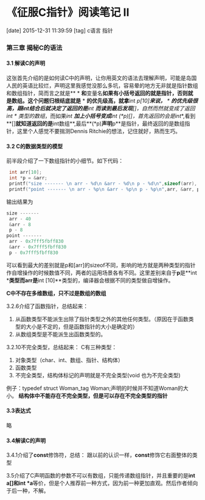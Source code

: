 # 《征服C指针》阅读笔记 II
[date] 2015-12-31 11:39:59
[tag] c语言 指针

### 第三章 揭秘C的语法
#### 3.1 解读C的声明
这张首先介绍的是如何读C中的声明，让你用英文的语法去理解声明，可能是岛国人民的英语比较烂，声明这里我感觉没那么多坑，容易晕的地方无非就是指针数组和数组指针，简而言之就是** * **和**变量名**如果有小括号返回的就是指针，否则就是数组。这个问题归根结底就是** * **的优先级高，就拿**int *p[10]**来说，** * **的优先级很高，跟int结合后就决定了返回的是**int ***而读到最后发现**[]**，自然而然就变成了**返回int * 类型的数组**，而如果**int ***加上小括号变成**int (*p)[]**，首先返回的会是**int**,看到**[]**就知道返回的是**int数组**,最后**(*p)**声明**p**是指针，最终返回的是数组指针，这里个人感觉不要揣测Dennis Ritchie的想法，记住就好，熟而生巧。

#### 3.2 C的数据类型的模型
前半段介绍了一下数组指针的小细节。如下代码：

```c
 int arr[10];
 int *p = &arr;
 printf("size ------- \n arr - %d\n &arr - %d\n p - %d\n",sizeof(arr), sizeof(&arr), sizeof(p));
 printf("point ------- \n arr - %p\n &arr - %p\n p - %p\n",arr, &arr, p);
```

输出结果为

```c    
size ------- 
 arr - 40
 &arr - 8
 p - 8
point ------- 
 arr - 0x7fff5fbff830
 &arr - 0x7fff5fbff830
 p - 0x7fff5fbff830
```
可以看到最大的差别就是p和[arr]的sizeof不同，影响的地方就是两种类型的指针作自增操作的时候数值不同，两者的运用场景各有不同。这里差别来自于**p**是**int ***类型而arr是**int [10]**类型的，编译器会根据不同的类型做自增操作。

**C中不存在多维数组，只不过是数组的数组**

3.2.6介绍了函数指针，总结起来：

1. 从函数类型不能派生出除了指针类型之外的其他任何类型。（原因在于函数类型的大小是不定的，但是函数指针的大小是确定的）
2. 从数组类型是不能派生出函数类型的。

3.2.10不完全类型，总结起来：
C有三种类型：

1. 对象类型（char、int、数组、指针、结构体）
2. 函数类型
3. 不完全类型，结构体标记的声明就是不完全类型(void 也为不完全类型)

例子：typedef struct Woman_tag Woman;声明的时候并不知道Woman的大小。
**结构体中不能存在不完全类型，但是可以存在不完全类型的指针**

#### 3.3表达式
略

#### 3.4解读C的声明
3.4.1介绍了**const**修饰符，总结：
跟以前的认识一样，**const**修饰它右面整体的类型

3.5介绍了C声明函数的参数不可以有数组，只能传递数组指针，并且重要的是**int a[]**和**int *a**等价，但是个人推荐前一种方式，因为前一种更加直观。然后作者倾向于后一种，不解。


